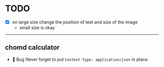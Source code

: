 # TODO

- [x] on large size change the position of text and size of the image
  - small size is okay

---

## chomd calculator

- 🐛 Bug
Never forget to put `Content-Type: application/json` in place.
